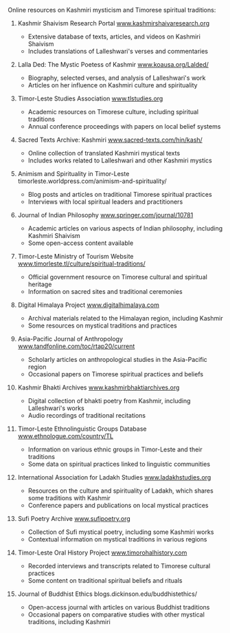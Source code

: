 Online resources on Kashmiri mysticism and Timorese spiritual traditions:

1. Kashmir Shaivism Research Portal
   www.kashmirshaivaresearch.org
   - Extensive database of texts, articles, and videos on Kashmiri Shaivism
   - Includes translations of Lalleshwari's verses and commentaries

2. Lalla Ded: The Mystic Poetess of Kashmir
   www.koausa.org/Lalded/
   - Biography, selected verses, and analysis of Lalleshwari's work
   - Articles on her influence on Kashmiri culture and spirituality

3. Timor-Leste Studies Association
   www.tlstudies.org
   - Academic resources on Timorese culture, including spiritual traditions
   - Annual conference proceedings with papers on local belief systems

4. Sacred Texts Archive: Kashmiri
   www.sacred-texts.com/hin/kash/
   - Online collection of translated Kashmiri mystical texts
   - Includes works related to Lalleshwari and other Kashmiri mystics

5. Animism and Spirituality in Timor-Leste
   timorleste.worldpress.com/animism-and-spirituality/
   - Blog posts and articles on traditional Timorese spiritual practices
   - Interviews with local spiritual leaders and practitioners

6. Journal of Indian Philosophy
   www.springer.com/journal/10781
   - Academic articles on various aspects of Indian philosophy, including Kashmiri Shaivism
   - Some open-access content available

7. Timor-Leste Ministry of Tourism Website
   www.timorleste.tl/culture/spiritual-traditions/
   - Official government resource on Timorese cultural and spiritual heritage
   - Information on sacred sites and traditional ceremonies

8. Digital Himalaya Project
   www.digitalhimalaya.com
   - Archival materials related to the Himalayan region, including Kashmir
   - Some resources on mystical traditions and practices

9. Asia-Pacific Journal of Anthropology
   www.tandfonline.com/toc/rtap20/current
   - Scholarly articles on anthropological studies in the Asia-Pacific region
   - Occasional papers on Timorese spiritual practices and beliefs

10. Kashmir Bhakti Archives
    www.kashmirbhaktiarchives.org
    - Digital collection of bhakti poetry from Kashmir, including Lalleshwari's works
    - Audio recordings of traditional recitations

11. Timor-Leste Ethnolinguistic Groups Database
    www.ethnologue.com/country/TL
    - Information on various ethnic groups in Timor-Leste and their traditions
    - Some data on spiritual practices linked to linguistic communities

12. International Association for Ladakh Studies
    www.ladakhstudies.org
    - Resources on the culture and spirituality of Ladakh, which shares some traditions with Kashmir
    - Conference papers and publications on local mystical practices

13. Sufi Poetry Archive
    www.sufipoetry.org
    - Collection of Sufi mystical poetry, including some Kashmiri works
    - Contextual information on mystical traditions in various regions

14. Timor-Leste Oral History Project
    www.timorohalhistory.com
    - Recorded interviews and transcripts related to Timorese cultural practices
    - Some content on traditional spiritual beliefs and rituals

15. Journal of Buddhist Ethics
    blogs.dickinson.edu/buddhistethics/
    - Open-access journal with articles on various Buddhist traditions
    - Occasional papers on comparative studies with other mystical traditions, including Kashmiri